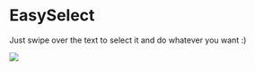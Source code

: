 # EasySelect

Just swipe over the text to select it and do whatever you want :)

[![](https://jitpack.io/v/rafiksargsyan/EasySelect.svg)](https://jitpack.io/#rafiksargsyan/EasySelect)

